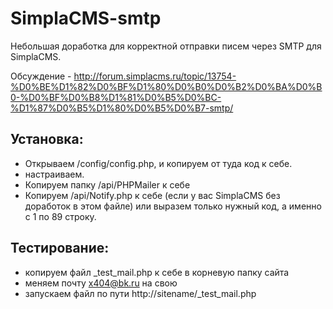 # SimplaCMS-smtp

Небольшая доработка для корректной отправки писем через SMTP для SimplaCMS.

Обсуждение - http://forum.simplacms.ru/topic/13754-%D0%BE%D1%82%D0%BF%D1%80%D0%B0%D0%B2%D0%BA%D0%B0-%D0%BF%D0%B8%D1%81%D0%B5%D0%BC-%D1%87%D0%B5%D1%80%D0%B5%D0%B7-smtp/

## Установка:
* Открываем /config/config.php, и копируем от туда код к себе. 
* настраиваем.
* Копируем папку /api/PHPMailer к себе
* Копируем /api/Notify.php к себе (если у вас SimplaCMS без доработок в этом файле) или выразем только нужный код, а именно c 1 по 89 строку.


## Тестирование:
* копируем файл _test_mail.php к себе в корневую папку сайта
* меняем почту x404@bk.ru на свою
* запускаем файл по пути http://sitename/_test_mail.php
